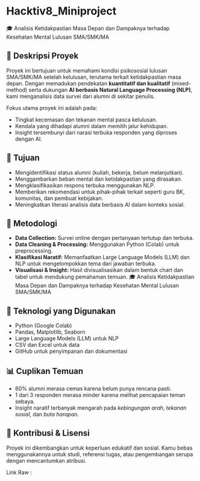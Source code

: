 # Hacktiv8_Miniproject
 🎓 Analisis Ketidakpastian Masa Depan dan Dampaknya terhadap Kesehatan Mental Lulusan SMA/SMK/MA

## 📌 Deskripsi Proyek

Proyek ini bertujuan untuk memahami kondisi psikososial lulusan SMA/SMK/MA setelah kelulusan, terutama terkait ketidakpastian masa depan. Dengan memadukan pendekatan **kuantitatif dan kualitatif** (mixed-method) serta dukungan **AI berbasis Natural Language Processing (NLP)**, kami menganalisis data survei dari alumni di sekitar penulis.

Fokus utama proyek ini adalah pada:
- Tingkat kecemasan dan tekanan mental pasca kelulusan.
- Kendala yang dihadapi alumni dalam memilih jalur kehidupan.
- Insight tersembunyi dari narasi terbuka responden yang diproses dengan AI.

## 🎯 Tujuan

- Mengidentifikasi status alumni (kuliah, bekerja, belum melanjutkan).
- Menggambarkan beban mental dan ketidakpastian yang dirasakan.
- Mengklasifikasikan respons terbuka menggunakan NLP.
- Memberikan rekomendasi untuk pihak-pihak terkait seperti guru BK, komunitas, dan pembuat kebijakan.
- Meningkatkan literasi analisis data berbasis AI dalam konteks sosial.

## 🧪 Metodologi

- **Data Collection:** Survei online dengan pertanyaan tertutup dan terbuka.
- **Data Cleaning & Processing:** Menggunakan Python (Colab) untuk preprocessing.
- **Klasifikasi Naratif:** Memanfaatkan Large Language Models (LLM) dan NLP untuk mengelompokkan tema dari jawaban terbuka.
- **Visualisasi & Insight:** Hasil divisualisasikan dalam bentuk chart dan tabel untuk mendukung pemahaman temuan.
 🎓 Analisis Ketidakpastian Masa Depan dan Dampaknya terhadap Kesehatan Mental Lulusan SMA/SMK/MA

## 🧠 Teknologi yang Digunakan

- Python (Google Colab)
- Pandas, Matplotlib, Seaborn
- Large Language Models (LLM) untuk NLP
- CSV dan Excel untuk data
- GitHub untuk penyimpanan dan dokumentasi

## 📊 Cuplikan Temuan

- 60% alumni merasa cemas karena belum punya rencana pasti.
- 1 dari 3 responden merasa minder karena melihat pencapaian teman sebaya.
- Insight naratif terbanyak mengarah pada *kebingungan arah*, *tekanan sosial*, dan *buta harapan*.

## 📝 Kontribusi & Lisensi

Proyek ini dikembangkan untuk keperluan edukatif dan sosial. Kamu bebas menggunakannya untuk studi, referensi tugas, atau pengembangan serupa dengan mencantumkan atribusi.

Link Raw :
